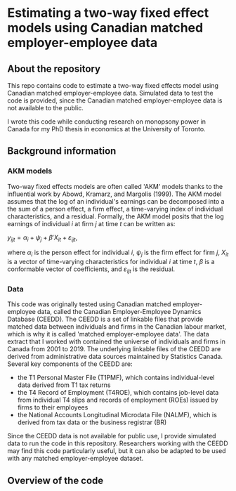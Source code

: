 # Estimating a two-way fixed effect models using Canadian matched employer-employee data

## About the repository

This repo contains code to estimate a two-way fixed effects model using Canadian matched employer-employee data. Simulated data to test the code is provided, since the Canadian matched employer-employee data is not available to the public. 

I wrote this code while conducting research on monopsony power in Canada for my PhD thesis in economics at the University of Toronto.

## Background information

### AKM models

Two-way fixed effects models are often called 'AKM' models thanks to the influential work by Abowd, Kramarz, and Margolis (1999). The AKM model assumes that the log of an individual's earnings can be decomposed into a the sum of a person effect, a firm effect, a time-varying index of individual characteristics, and a residual. Formally, the AKM model posits that the log earnings of individual $i$ at firm $j$ at time $t$ can be written as:

$y_{ijt} = \alpha_i + \psi_j + \beta'X_{it} + \varepsilon_{ijt},$

where $\alpha_i$ is the person effect for individual $i$, $\psi_j$ is the firm effect for firm $j$, $X_{it}$ is a vector of time-varying characteristics for individual $i$ at time $t,$ $\beta$ is a conformable vector of coefficients, and $\varepsilon_{ijt}$ is the residual.

### Data

This code was originally tested using Canadian matched employer-employee data, called the Canadian Employer-Employee Dynamics Database (CEEDD). The CEEDD is a set of linkable files that provide matched data between individuals and firms in the Canadian labour market, which is why it is called 'matched employer-employee data'. The data extract that I worked with contained the universe of individuals and firms in Canada from 2001 to 2019. The underlying linkable files of the CEEDD are derived from administrative data sources maintained by Statistics Canada. Several key components of the CEEDD are:
- the T1 Personal Master File (T1PMF), which contains individual-level data derived from T1 tax returns
- the T4 Record of Employment (T4ROE), which contains job-level data from individual T4 slips and records of employment (ROEs) issued by firms to their employees
- the National Accounts Longitudinal Microdata File (NALMF), which is derived from tax data or the business registrar (BR)

Since the CEEDD data is not available for public use, I provide simulated data to run the code in this repository. Researchers working with the CEEDD may find this code particularly useful, but it can also be adapted to be used with any matched employer-employee dataset.

## Overview of the code
